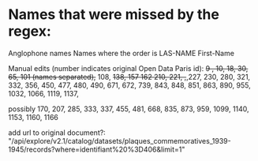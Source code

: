 # Names that were missed by the regex:

Anglophone names
Names where the order is LAS-NAME First-Name

Manual edits (number indicates original Open Data Paris id):
~~9 , 10, 18, 30, 65, 101 (names separated),~~ 108, ~~138, 157 162 210, 221, ,~~,227, 230, 280, 321, 332,
356, 450, 477, 480, 490, 671, 672, 739, 843, 848, 851, 863, 890, 955, 1032, 1066, 1119, 1137,

possibly 170, 207, 285, 333, 337, 455, 481, 668, 835, 873, 959,
1099, 1140, 1153, 1160, 1166

add url to original document?: "/api/explore/v2.1/catalog/datasets/plaques_commemoratives_1939-1945/records?where=identifiant%20%3D406&limit=1"
